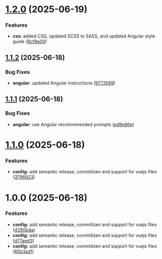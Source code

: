 # [1.2.0](https://github.com/elecash/dotairc/compare/v1.1.2...v1.2.0) (2025-06-19)


### Features

* **css:** added CSS, updated SCSS to SASS, and updated Angular style guide ([8cf9e00](https://github.com/elecash/dotairc/commit/8cf9e005816fbc959178dacf02d55b7217814cad))

## [1.1.2](https://github.com/elecash/dotairc/compare/v1.1.1...v1.1.2) (2025-06-18)


### Bug Fixes

* **angular:** updated Angular instructions ([9773599](https://github.com/elecash/dotairc/commit/97735991cd9037806bca06bebe2024da2d4a6da3))

## [1.1.1](https://github.com/elecash/dotairc/compare/v1.1.0...v1.1.1) (2025-06-18)


### Bug Fixes

* **angular:** use Angular recommmended prompts ([ed9e86e](https://github.com/elecash/dotairc/commit/ed9e86e4ef2fa3ccc5812125bab2bb2593be56a9))

# [1.1.0](https://github.com/elecash/dotairc/compare/v1.0.3...v1.1.0) (2025-06-18)


### Features

* **config:** add semantic release, commitizen and support for vuejs files ([3796923](https://github.com/elecash/dotairc/commit/379692321fc5e71df240ac834517762806b114be))

# 1.0.0 (2025-06-18)


### Features

* **config:** add semantic release, commitizen and support for vuejs files ([4290bda](https://github.com/elecash/dotairc/commit/4290bda616a1b8ac426612ebcf4d2f9a1942446a))
* **config:** add semantic release, commitizen and support for vuejs files ([d77aed3](https://github.com/elecash/dotairc/commit/d77aed36bf43bfd680ac95293cb03bcaa3f1fcab))
* **config:** add semantic release, commitizen and support for vuejs files ([65b3ad1](https://github.com/elecash/dotairc/commit/65b3ad14c78469366508f24079f7134f2a8708a4))
